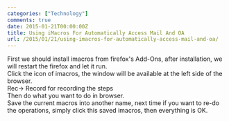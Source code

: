 ```yaml
---
categories: ["Technology"]
comments: true
date: 2015-01-21T00:00:00Z
title: Using iMacros For Automatically Access Mail And OA
url: /2015/01/21/using-imacros-for-automatically-access-mail-and-oa/
---
```


First we should install imacros from firefox's Add-Ons, after installation, we will restart the firefox and let it run.    
Click the icon of imacros, the window will be available at the left side of the browser.     
Rec-> Record for recording the steps    
Then do what you want to do in browser.     
Save the current macros into another name, next time if you want to re-do the operations, simply click this saved imacros, then everything is OK.    
